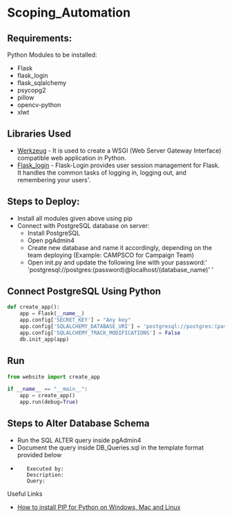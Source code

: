 # Scoping_Automation

## Requirements:

Python Modules to be installed:
- Flask
- flask_login
- flask_sqlalchemy
- psycopg2
- pillow
- opencv-python
- xlwt

## Libraries Used

* [Werkzeug](https://werkzeug.palletsprojects.com/en/2.1.x/) - It is used to create a WSGI (Web Server Gateway Interface) compatible web application in Python.
* [Flask_login](https://flask-login.readthedocs.io/en/latest/) - Flask-Login provides user session management for Flask. It handles the common tasks of logging in, logging     out, and remembering your users'.
 
 ## Steps to Deploy:

 * Install all modules given above using pip
 * Connect with PostgreSQL database on server:
    * Install PostgreSQL
    * Open pgAdmin4
    * Create new database and name it accordingly, depending on the team deploying (Example: CAMPSCO for Campaign Team)
    * Open init.py and update the following line with your password:' 'postgresql://postgres:(password)@localhost/(database_name)' '

## Connect PostgreSQL Using Python
```python
def create_app():
    app = Flask(__name__)
    app.config['SECRET_KEY'] = "Any key"
    app.config['SQLALCHEMY_DATABASE_URI'] = 'postgresql://postgres:(password)@localhost/(database_name)'
    app.config['SQLALCHEMY_TRACK_MODIFICATIONS'] = False
    db.init_app(app)
```

## Run
```python
from website import create_app

if __name__ == "__main__":
    app = create_app()
    app.run(debug=True)
 ```
 
 ## Steps to Alter Database Schema
 
 * Run the SQL ALTER query inside pgAdmin4
 * Document the query inside DB_Queries.sql in the template format provided below
 * ```Executed On:
      Executed by:
      Description:
      Query:
      ```
 
Useful Links 
* [How to install PIP for Python on Windows, Mac and Linux](https://www.makeuseof.com/tag/install-pip-for-python/)
